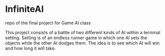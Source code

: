 # InfiniteAI
repo of the final project for Game AI class

This project consists of a battle of two different kinds of AI within a terminal setting. Setting is of an endless runner game in which one AI sets the objects while the other AI dodges them. The idea is to see which AI will win and how long it will take. 
